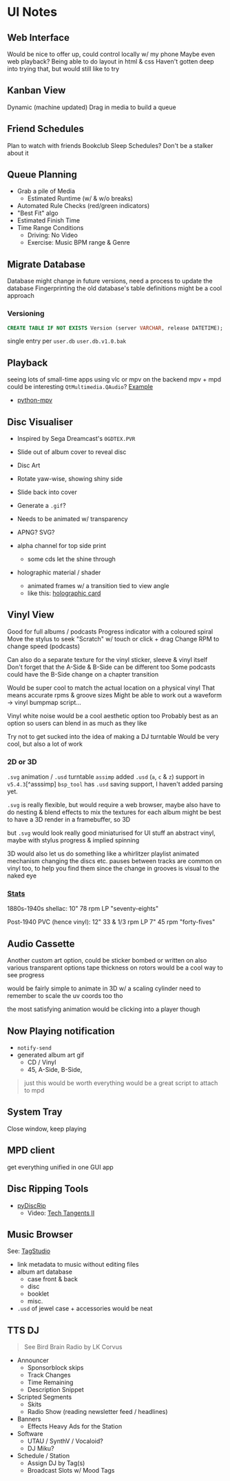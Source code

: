 # UI Notes

## Web Interface
Would be nice to offer up, could control locally w/ my phone
Maybe even web playback?
Being able to do layout in html & css
Haven't gotten deep into trying that, but would still like to try


## Kanban View
Dynamic (machine updated)
Drag in media to build a queue


## Friend Schedules
Plan to watch with friends
Bookclub
Sleep Schedules?
Don't be a stalker about it


## Queue Planning
 * Grab a pile of Media
   - Estimated Runtime (w/ & w/o breaks)
 * Automated Rule Checks (red/green indicators)
 * "Best Fit" algo
 * Estimated Finish Time
 * Time Range Conditions
   - Driving: No Video
   - Exercise: Music BPM range & Genre


## Migrate Database
Database might change in future versions, need a process to update the database
Fingerprinting the old database's table definitions might be a cool approach

### Versioning
```sql
CREATE TABLE IF NOT EXISTS Version (server VARCHAR, release DATETIME);
```
single entry per `user.db`
`user.db.v1.0.bak`


## Playback
seeing lots of small-time apps using vlc or mpv on the backend
mpv + mpd could be interesting
`QtMultimedia.QAudio`? [Example](https://doc.qt.io/qtforpython-6.5/examples/example_multimedia_audiooutput.html)

 * [python-mpv](https://github.com/jaseg/python-mpv)


## Disc Visualiser
 * Inspired by Sega Dreamcast's `0GDTEX.PVR`

 * Slide out of album cover to reveal disc
 * Disc Art
 * Rotate yaw-wise, showing shiny side
 * Slide back into cover

 * Generate a `.gif`?
 * Needs to be animated w/ transparency
 * APNG? SVG?

 * alpha channel for top side print
   - some cds let the shine through
 * holographic material / shader
   - animated frames w/ a transition tied to view angle
   - like this: [holographic card](https://www.youtube.com/watch?v=ifZBfhl_Zmk)


## Vinyl View
Good for full albums / podcasts
Progress indicator with a coloured spiral
Move the stylus to seek
"Scratch" w/ touch or click + drag
Change RPM to change speed (podcasts)

Can also do a separate texture for the vinyl sticker, sleeve & vinyl itself
Don't forget that the A-Side & B-Side can be different too
Some podcasts could have the B-Side change on a chapter transition

Would be super cool to match the actual location on a physical vinyl
That means accurate rpms & groove sizes
Might be able to work out a waveform -> vinyl bumpmap script...

Vinyl white noise would be a cool aesthetic option too
Probably best as an option so users can blend in as much as they like

Try not to get sucked into the idea of making a DJ turntable
Would be very cool, but also a lot of work

### 2D or 3D
`.svg` animation / `.usd` turntable
`assimp` added `.usd` (`a`, `c` & `z`) support in `v5.4.3`[^asssimp]
`bsp_tool` has `.usd` saving support, I haven't added parsing yet.

`.svg` is really flexible, but would require a web browser, maybe
also have to do nesting & blend effects to mix the textures for each album
might be best to have a 3D render in a framebuffer, so 3D

but `.svg` would look really good miniaturised for UI stuff
an abstract vinyl, maybe with stylus progress & implied spinning

3D would also let us do something like a whirlitzer playlist
animated mechanism changing the discs etc.
pauses between tracks are common on vinyl too, to help you find them
since the change in grooves is visual to the naked eye

### [Stats](https://en.wikipedia.org/wiki/Phonograph_record)
1880s-1940s shellac:
10" 78 rpm LP "seventy-eights"

Post-1940 PVC (hence vinyl):
12" 33 & 1/3 rpm LP
7" 45 rpm "forty-fives"


## Audio Cassette
Another custom art option, could be sticker bombed or written on
also various transparent options
tape thickness on rotors would be a cool way to see progress

would be fairly simple to animate in 3D w/ a scaling cylinder
need to remember to scale the uv coords too tho

the most satisfying animation would be clicking into a player though


## Now Playing notification
 * `notify-send`
 * generated album art gif
   - CD / Vinyl
   - 45, A-Side, B-Side,

> just this would be worth everything
> would be a great script to attach to mpd


## System Tray
Close window, keep playing


## MPD client
get everything unified in one GUI app


## Disc Ripping Tools
 * [pyDiscRip](https://github.com/AkBKukU/pyDiscRip)
   - Video: [Tech Tangents II](https://www.youtube.com/watch?v=k2EAW-EAZek)


## Music Browser
See: [TagStudio](https://github.com/TagStudioDev/TagStudio)

 * link metadata to music without editing files
 * album art database
   - case front & back
   - disc
   - booklet
   - misc.
 * `.usd` of jewel case + accessories would be neat


## TTS DJ
> See Bird Brain Radio by LK Corvus

 * Announcer
   - Sponsorblock skips
   - Track Changes
   - Time Remaining
   - Description Snippet
 * Scripted Segments
   - Skits
   - Radio Show (reading newsletter feed / headlines)
 * Banners
   - Effects Heavy Ads for the Station
 * Software
   - UTAU / SynthV / Vocaloid?
   - DJ Miku?
 * Schedule / Station
   - Assign DJ by Tag(s)
   - Broadcast Slots w/ Mood Tags

